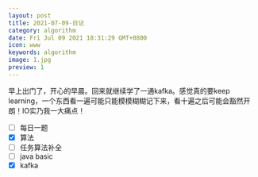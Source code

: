 ```yaml
---
layout: post
title: 2021-07-09-日记
category: algorithm
date: Fri Jul 09 2021 18:31:29 GMT+0800
icon: www
keywords: algorithm
image: 1.jpg
preview: 1
---
```

早上出门了，开心的早晨。回来就继续学了一通kafka。感觉真的要keep learning，一个东西看一遍可能只能模模糊糊记下来，看十遍之后可能会豁然开朗！IO实乃我一大痛点！

- [ ] 每日一题
- [x] 算法
- [ ] 任务算法补全
- [ ] java basic
- [x] kafka
